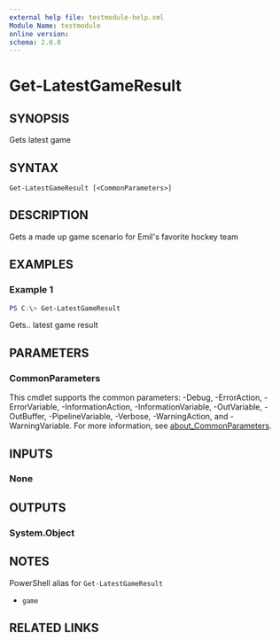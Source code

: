 ```yaml
---
external help file: testmodule-help.xml
Module Name: testmodule
online version:
schema: 2.0.0
---
```


# Get-LatestGameResult

## SYNOPSIS
Gets latest game

## SYNTAX

```
Get-LatestGameResult [<CommonParameters>]
```

## DESCRIPTION
Gets a made up game scenario for Emil's favorite hockey team

## EXAMPLES

### Example 1
```powershell
PS C:\> Get-LatestGameResult
```

Gets.. latest game result

## PARAMETERS

### CommonParameters
This cmdlet supports the common parameters: -Debug, -ErrorAction, -ErrorVariable, -InformationAction, -InformationVariable, -OutVariable, -OutBuffer, -PipelineVariable, -Verbose, -WarningAction, and -WarningVariable. For more information, see [about_CommonParameters](http://go.microsoft.com/fwlink/?LinkID=113216).

## INPUTS

### None
## OUTPUTS

### System.Object

## NOTES

PowerShell alias for `Get-LatestGameResult`

- `game`

## RELATED LINKS
